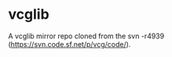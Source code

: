 vcglib
======

A vcglib mirror repo cloned from the svn -r4939 (https://svn.code.sf.net/p/vcg/code/).
